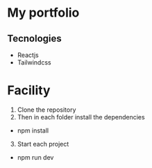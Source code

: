 # My portfolio

## Tecnologies

- Reactjs
- Tailwindcss

# Facility

1. Clone the repository
2. Then in each folder install the dependencies

- npm install

3. Start each project

- npm run dev
